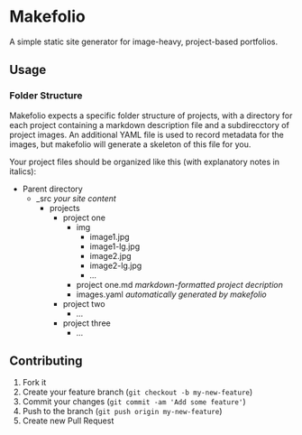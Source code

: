 # Makefolio

A simple static site generator for image-heavy, project-based portfolios.

## Usage

### Folder Structure

Makefolio expects a specific folder structure of projects, with a directory for each project containing a markdown description file and a subdirecctory of project images. An additional YAML file is used to record metadata for the images, but makefolio will generate a skeleton of this file for you.

Your project files should be organized like this (with explanatory notes in italics):
  - Parent directory
    - _src *your site content*
      - projects
        - project one
          - img
            - image1.jpg
            - image1-lg.jpg
            - image2.jpg
            - image2-lg.jpg
            - *...*
          - project one.md *markdown-formatted project decription*
          - images.yaml *automatically generated by makefolio*
        - project two
          - *...*
        - project three
          - *...*



## Contributing

1. Fork it
2. Create your feature branch (`git checkout -b my-new-feature`)
3. Commit your changes (`git commit -am 'Add some feature'`)
4. Push to the branch (`git push origin my-new-feature`)
5. Create new Pull Request
